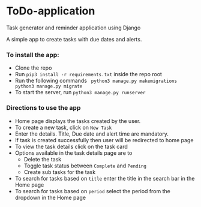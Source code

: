 # ToDo-application
Task generator and reminder application using Django

A simple app to create tasks with due dates and alerts.

### To install the app:
* Clone the repo
* Run `pip3 install -r requirements.txt` inside the repo root
* Run the following commands
	` python3 manage.py makemigrations
	  python3 manage.py migrate`
* To start the server, run `python3 manage.py runserver`

### Directions to use the app
* Home page displays the tasks created by the user.
* To create a new task, click on `New Task`
* Enter the details. Title, Due date and alert time are mandatory.
* If task is created successfully then user will be redirected to home page
* To view the task details click on the task card
* Options available in the task details page are to
	* Delete the task
	* Toggle task status between `Complete` and `Pending`
	* Create sub tasks for the task
* To search for tasks based on `title` enter the title in the search bar in the Home page
* To search for tasks based on `period` select the period from the dropdown in the Home page